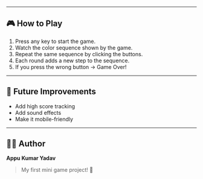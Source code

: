 
---

## 🎮 How to Play
1. Press any key to start the game.  
2. Watch the color sequence shown by the game.  
3. Repeat the same sequence by clicking the buttons.  
4. Each round adds a new step to the sequence.  
5. If you press the wrong button → Game Over!  

---

## 🔮 Future Improvements
- Add high score tracking  
- Add sound effects  
- Make it mobile-friendly  

---

## 👨‍💻 Author
**Appu Kumar Yadav**  
> My first mini game project! 🎉
